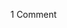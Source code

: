 <span class="commentheader">1 Comment</span>

<!--


<div class="commentdivider">
<span class="commentauthorbox">Posted by u.m.</span>
<span class="commentdatebox">Monday, October 25, 2004</span>
<span class="commenttimebox"> 9:08 AM</span>
</div>
<div class="commentbody">That’s funny - now show us the big ass of the donkey for the democratic party, or is that redundant?</div> -->
